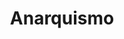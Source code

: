 ---
title: Anarquismo
categoria: true
subcategorias:
  - Historia do anarquismo
  - Anarquismo especifista
  - Anarcosindicalismo
  - Achegamento ao anarquismo
  - Anarcofeminismo
  - Filosofía anarquista
---